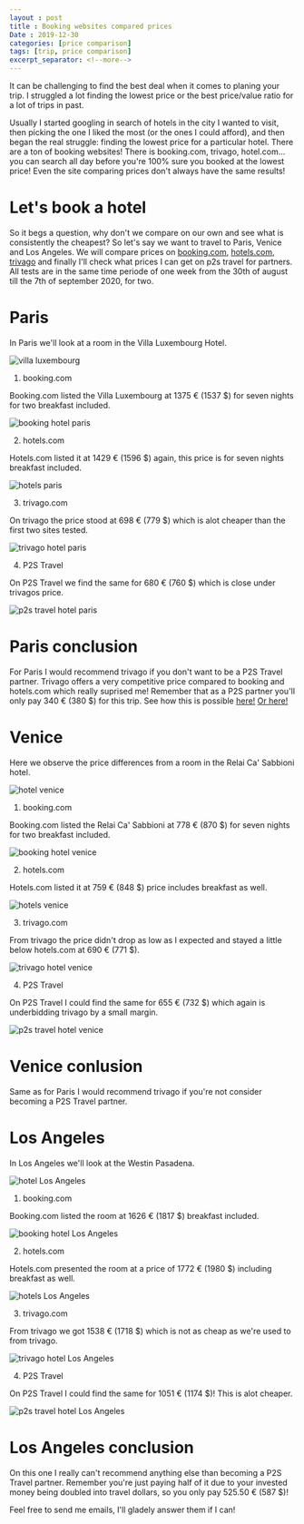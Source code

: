 ```yaml
---
layout : post
title : Booking websites compared prices
Date : 2019-12-30
categories: [price comparison]
tags: [trip, price comparison]
excerpt_separator: <!--more-->
---
```


It can be challenging to find the best deal when it comes to planing your trip. I struggled a lot finding the lowest price or the best price/value ratio for a lot of trips in past. 

<!--more-->

Usually I started googling in search of hotels in the city I wanted to visit, then picking the one I liked the most (or the ones I could afford), and then began the real struggle: finding the lowest price for a particular hotel. There are a ton of booking websites! There is booking.com, trivago, hotel.com... you can search all day before you're 100% sure you booked at the lowest price! Even the site comparing prices don't always have the same results!

# Let's book a hotel

So it begs a question, why don't we compare on our own and see what is consistently the cheapest?
So let's say we want to travel to Paris, Venice and Los Angeles. We will compare prices on [booking.com](https://www.booking.com), [hotels.com](https://www.hotels.com/), [trivago](https://www.trivago.com/) and finally I'll check what prices I can get on p2s travel for partners. All tests are in the same time periode of one week from the 30th of august till the 7th of september 2020, for two.

# Paris

In Paris we'll look at a room in the Villa Luxembourg Hotel. 

<img class="d-block w-100 img-fluid" src="/assets/booking-website/paris.jpg" alt="villa luxembourg">

1. booking.com

Booking.com listed the Villa Luxembourg at 1375 € (1537 $) for seven nights for two breakfast included. 

<img class="d-block w-100 img-fluid" src="/assets/booking-website/paris-booking.png" alt="booking hotel paris">

2. hotels.com

Hotels.com listed it at 1429 € (1596 $) again, this price is for seven nights breakfast included.

<img class="d-block w-100 img-fluid" src="/assets/booking-website/paris-hotels.png" alt="hotels paris">

3. trivago.com

On trivago the price stood at 698 € (779 $) which is alot cheaper than the first two sites tested.

<img class="d-block w-100 img-fluid" src="/assets/booking-website/paris-trivago.png" alt="trivago hotel paris">

4. P2S Travel

On P2S Travel we find the same for 680 € (760 $) which is close under trivagos price.

<img class="d-block w-100 img-fluid" src="/assets/booking-website/paris-p2s.png" alt="p2s travel hotel paris">

# Paris conclusion

For Paris I would recommend trivago if you don't want to be a P2S Travel partner. Trivago offers a very competitive price compared to booking and hotels.com which really suprised me! Remember that as a P2S partner you'll only pay 340 € (380 $) for this trip. See how this is possible [here!](https://jdtravel.github.io) [Or here!](https://p2stravel.com/jdtravelp2s)


# Venice

Here we observe the price differences from a room in the Relai Ca' Sabbioni hotel.

<img class="d-block w-100 img-fluid" src="/assets/booking-website/venice.jpeg" alt="hotel venice">

1. booking.com

Booking.com listed the Relai Ca' Sabbioni at 778 € (870 $) for seven nights for two breakfast included. 

<img class="d-block w-100 img-fluid" src="/assets/booking-website/venice-booking.png" alt="booking hotel venice">

2. hotels.com

Hotels.com listed it at 759 € (848 $) price includes breakfast as well.

<img class="d-block w-100 img-fluid" src="/assets/booking-website/venice-hotels.png" alt="hotels venice">

3. trivago.com

From trivago the price didn't drop as low as I expected and stayed a little below hotels.com at 690 € (771 $).

<img class="d-block w-100 img-fluid" src="/assets/booking-website/Venice-trivago.png" alt="trivago hotel venice">

4. P2S Travel

On P2S Travel I could find the same for 655 € (732 $) which again is underbidding trivago by a small margin.

<img class="d-block w-100 img-fluid" src="/assets/booking-website/Venice-p2s.png" alt="p2s travel hotel venice">

# Venice conlusion

Same as for Paris I would recommend trivago if you're not consider becoming a P2S Travel partner.


# Los Angeles

In Los Angeles we'll look at the Westin Pasadena.

<img class="d-block w-100 img-fluid" src="/assets/booking-website/LA.jpg" alt="hotel Los Angeles">

1. booking.com

Booking.com listed the room at 1626 € (1817 $) breakfast included. 

<img class="d-block w-100 img-fluid" src="/assets/booking-website/LA-booking.png" alt="booking hotel Los Angeles">

2. hotels.com

Hotels.com presented the room at a price of 1772 € (1980 $) including breakfast as well.

<img class="d-block w-100 img-fluid" src="/assets/booking-website/LA-hotels.png" alt="hotels Los Angeles">

3. trivago.com

From trivago we got 1538 € (1718 $) which is not as cheap as we're used to from trivago.

<img class="d-block w-100 img-fluid" src="/assets/booking-website/LA-trivago.png" alt="trivago hotel Los Angeles">

4. P2S Travel

On P2S Travel I could find the same for 1051 € (1174 $)! This is alot cheaper. 

<img class="d-block w-100 img-fluid" src="/assets/booking-website/LA-p2s.png" alt="p2s travel hotel Los Angeles">

# Los Angeles conclusion

On this one I really can't recommend anything else than becoming a P2S Travel partner. Remember you're just paying half of it due to your invested money being doubled into travel dollars, so you only pay 525.50 € (587 $)!


 Feel free to send me emails, I'll gladely answer them if I can!  